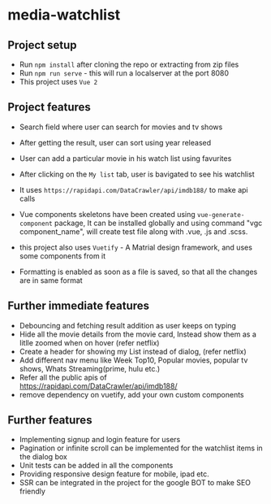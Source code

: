 # media-watchlist

## Project setup

- Run `npm install` after cloning the repo or extracting from zip files
- Run `npm run serve` - this will run a localserver at the port 8080
- This project uses `Vue 2`

## Project features

- Search field where user can search for movies and tv shows
- After getting the result, user can sort using year released
- User can add a particular movie in his watch list using favurites
- After clicking on the `My list` tab, user is bavigated to see his watchlist
- It uses `https://rapidapi.com/DataCrawler/api/imdb188/` to make api calls

- Vue components skeletons have been created using `vue-generate-component` package, It can be installed globally and using command "vgc component_name", will create test file along with .vue, .js and .scss.

- this project also uses `Vuetify` - A Matrial design framework, and uses some components from it

- Formatting is enabled as soon as a file is saved, so that all the changes are in same format

## Further immediate features

- Debouncing and fetching result addition as user keeps on typing
- Hide all the movie details from the movie card, Instead show them as a litlle zoomed when on hover (refer netflix)
- Create a header for showing my List instead of dialog, (refer netflix)
- Add different nav menu like Week Top10, Popular movies, popular tv shows, Whats Streaming(prime, hulu etc.)
- Refer all the public apis of <https://rapidapi.com/DataCrawler/api/imdb188/>
- remove dependency on vuetify, add your own custom components

## Further features

- Implementing signup and login feature for users
- Pagination or infinite scroll can be implemented for the watchlist items in the dialog box
- Unit tests can be added in all the components
- Providing responsive design feature for mobile, ipad etc.
- SSR can be integrated in the project for the google BOT to make SEO friendly
